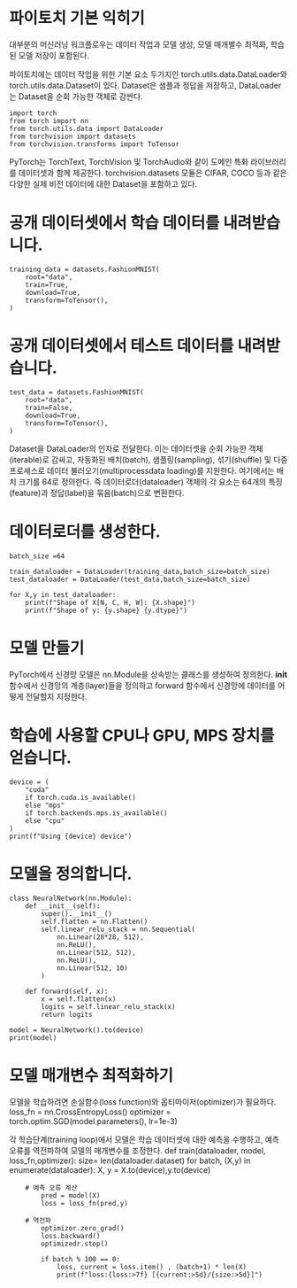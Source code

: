 # 파이토치 기본 익히기
대부분의 머신러닝 워크플로우는 데이터 작업과 모델 생성, 모델 매개별수 최적화, 학습된 모델 저장이 포함된다.

파이토치에는 데이터 작업을 위한 기본 요소 두가지인 torch.utils.data.DataLoader와 torch.utils.data.Dataset이 있다.
Dataset은 샘플과 정답을 저장하고, DataLoader는 Dataset을 순회 가능한 객체로 감싼다.

    import torch
    from torch import nn
    from torch.utils.data import DataLoader
    from torchvision import datasets
    from torchvision.transforms import ToTensor

PyTorch는 TorchText, TorchVision 및 TorchAudio와 같이 도메인 특화 라이브러리를 데이터셋과 함께 제공한다.
torchvision.datasets 모듈은 CIFAR, COCO 등과 같은 다양한 실제 비전 데이터에 대한 Dataset을 포함하고 있다.

# 공개 데이터셋에서 학습 데이터를 내려받습니다.
    training_data = datasets.FashionMNIST(
        root="data",
        train=True,
        download=True,
        transform=ToTensor(),
    )

# 공개 데이터셋에서 테스트 데이터를 내려받습니다.
    test_data = datasets.FashionMNIST(
        root="data",
        train=False,
        download=True,
        transform=ToTensor(),
    )

Dataset을 DataLoader의 인자로 전달한다. 이는 데이터셋을 순회 가능한 객체(iterable)로 감싸고, 자동화된 배치(batch), 샘플링(sampling), 섞기(shuffle) 및 다중 프로세스로 데이터 불러오기(multiprocessdata loading)를 지원한다.
여기에서는 배치 크기를 64로 정의한다. 즉 데이터로더(dataloader) 객체의  각 요소는 64개의 특징(feature)과 정답(label)을 묶음(batch)으로 변환한다.

# 데이터로더를 생성한다.

    batch_size =64

    train_dataloader = DataLoader(training_data,batch_size=batch_size)
    test_dataloader = DataLoader(test_data,batch_size=batch_size)

    for X,y in test_dataloader:
        print(f"Shape of X[N, C, H, W]: {X.shape}")
        print(f"Shape of y: {y.shape} {y.dtype}")

# 모델 만들기
PyTorch에서 신경망 모델은 nn.Module을 상속받는 클래스를 생성하여 정의한다. __init__ 함수에서 신경망의 계층(layer)들을 정의하고 forward 함수에서 신경망에 데이터를 어떻게 전달할지 지정한다.
# 학습에 사용할 CPU나 GPU, MPS 장치를 얻습니다.
    device = (
        "cuda"
        if torch.cuda.is_available()
        else "mps"
        if torch.backends.mps.is_available()
        else "cpu"
    )
    print(f"Using {device} device")

# 모델을 정의합니다.
    class NeuralNetwork(nn.Module):
        def __init__(self):
            super().__init__()
            self.flatten = nn.Flatten()
            self.linear_relu_stack = nn.Sequential(
                nn.Linear(28*28, 512),
                nn.ReLU(),
                nn.Linear(512, 512),
                nn.ReLU(),
                nn.Linear(512, 10)
            )

        def forward(self, x):
            x = self.flatten(x)
            logits = self.linear_relu_stack(x)
            return logits

    model = NeuralNetwork().to(device)
    print(model)

# 모델 매개변수 최적화하기
모델을 학습하려면 손실함수(loss function)와 옵티마이저(optimizer)가 필요하다.
    loss_fn = nn.CrossEntropyLoss()
    optimizer = torch.optim.SGD(model.parameters(), lr=1e-3)

각 학습단계(training loop)에서 모델은 학습 데이터셋에 대한 예측을 수행하고, 예측 오류를 역전파하여 모델의 매개변수를 조정한다.
    def train(dataloader, model, loss_fn,optimizer):
        size= len(dataloader.dataset)
        for batch, (X,y) in enumerate(dataloader):
            X, y = X.to(device),y.to(device)
        
        # 예측 오류 계산
            pred = model(X)
            loss = loss_fn(pred,y)
        
        # 역전파
            optimizer.zero_grad()
            loss.backward()
            optimizedr.step()
        
            if batch % 100 == 0:
                loss, current = loss.item() , (batch+1) * len(X)
                print(f"loss:{loss:>7f} [{current:>5d}/{size:>5d}]")

